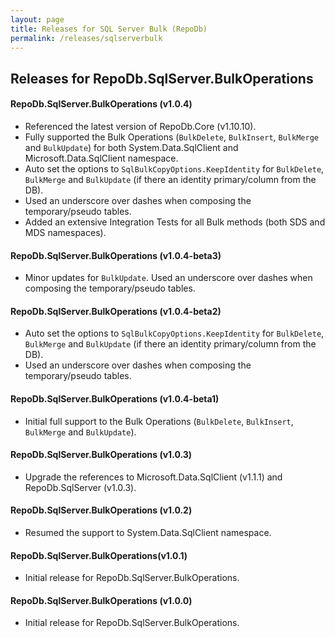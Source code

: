```yaml
---
layout: page
title: Releases for SQL Server Bulk (RepoDb)
permalink: /releases/sqlserverbulk
---
```


## Releases for RepoDb.SqlServer.BulkOperations

#### RepoDb.SqlServer.BulkOperations (v1.0.4)

- Referenced the latest version of RepoDb.Core (v1.10.10).
- Fully supported the Bulk Operations (`BulkDelete`, `BulkInsert`, `BulkMerge` and `BulkUpdate`) for both System.Data.SqlClient and Microsoft.Data.SqlClient namespace.
- Auto set the options to `SqlBulkCopyOptions.KeepIdentity` for `BulkDelete`, `BulkMerge` and `BulkUpdate` (if there an identity primary/column from the DB).
- Used an underscore over dashes when composing the temporary/pseudo tables.
- Added an extensive Integration Tests for all Bulk methods (both SDS and MDS namespaces).


#### RepoDb.SqlServer.BulkOperations (v1.0.4-beta3)

- Minor updates for `BulkUpdate`. Used an underscore over dashes when composing the temporary/pseudo tables.


#### RepoDb.SqlServer.BulkOperations (v1.0.4-beta2)

- Auto set the options to `SqlBulkCopyOptions.KeepIdentity` for `BulkDelete`, `BulkMerge` and `BulkUpdate` (if there an identity primary/column from the DB).
- Used an underscore over dashes when composing the temporary/pseudo tables.


#### RepoDb.SqlServer.BulkOperations (v1.0.4-beta1)

- Initial full support to the Bulk Operations (`BulkDelete`, `BulkInsert`, `BulkMerge` and `BulkUpdate`).


#### RepoDb.SqlServer.BulkOperations (v1.0.3)

- Upgrade the references to Microsoft.Data.SqlClient (v1.1.1) and RepoDb.SqlServer (v1.0.3).


#### RepoDb.SqlServer.BulkOperations (v1.0.2)

- Resumed the support to System.Data.SqlClient namespace.


#### RepoDb.SqlServer.BulkOperations(v1.0.1)

- Initial release for RepoDb.SqlServer.BulkOperations.


#### RepoDb.SqlServer.BulkOperations (v1.0.0)

- Initial release for RepoDb.SqlServer.BulkOperations.
